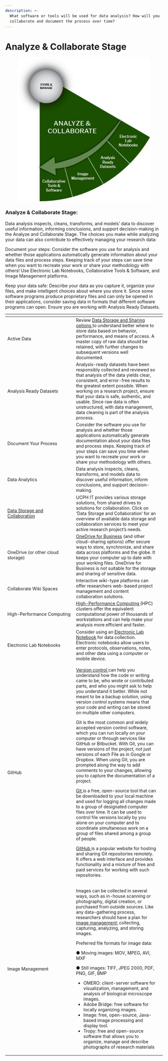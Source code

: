 ```yaml
---
description: >-
  What software or tools will be used for data analysis? How will you
  collaborate and document the process over time?
---
```


# Analyze & Collaborate Stage

<figure><img src="../../.gitbook/assets/p2.jpg" alt=""><figcaption></figcaption></figure>

### Analyze & Collaborate Stage:

Data analysis inspects, cleans, transforms, and models’ data to discover useful information, informing conclusions, and support decision-making in the Analyze and Collaborate Stage. The choices you make while analyzing your data can also contribute to effectively managing your research data:

Document your steps: Consider the software you use for analysis and whether those applications automatically generate information about your data files and process steps. Keeping track of your steps can save time when you want to recreate your work or share your methodology with others! Use Electronic Lab Notebooks, Collaborative Tools & Software, and Image Management platforms.

Keep your data safe: Describe your data as you capture it, organize your files, and make intelligent choices about where you store it. Since some software programs produce proprietary files and can only be opened in their applications, consider saving data in formats that different software programs can open. Ensure you are working with Analysis Ready Datasets.

<table data-header-hidden><thead><tr><th width="205.5"></th><th></th><th data-hidden></th></tr></thead><tbody><tr><td>Active Data</td><td>Review <a href="https://kunet.ku.dk/work-areas/research/data/facilities-for-data-storage-and-sharing-in-active-projects/Pages/default.aspx">Data Storage and Sharing options </a>to understand better where to store data based on behavior, performance, and means of access. A master copy of raw data should be retained, with further changes to subsequent versions well documented.</td><td></td></tr><tr><td>Analysis Ready Datasets</td><td>Analysis-ready datasets have been responsibly collected and reviewed so that analysis of the data yields clear, consistent, and error-free results to the greatest extent possible. When working on a research project, ensure that your data is safe, authentic, and usable. Since raw data is often unstructured, with data management, data cleaning is part of the analysis process.</td><td></td></tr><tr><td>Document Your Process</td><td>Consider the software you use for analysis and whether those applications automatically generate documentation about your data files and process steps. Keeping track of your steps can save you time when you want to recreate your work or share your methodology with others.</td><td></td></tr><tr><td>Data Analytics</td><td>Data analysis inspects, cleans, transforms, and models data to discover useful information, inform conclusions, and support decision-making.</td><td></td></tr><tr><td><a href="https://kunet.ku.dk/work-areas/research/data/facilities-for-data-storage-and-sharing-in-active-projects/Pages/default.aspx">Data Storage and Collaboration</a></td><td>UCPH IT provides various storage solutions, from shared drives to solutions for collaboration. Click on ‘Data Storage and Collaboration’ for an overview of available data storage and collaboration services to meet your active research project’s needs.</td><td></td></tr><tr><td>OneDrive (or other cloud storage)</td><td><a href="https://kunet.ku.dk/employee-guide/ITvejl/OneDrive%20-%20Usermanual.pdf">OneDrive for Business</a> (and other cloud-sharing options) offer secure ways to store, synchronize, and share data across platforms and the globe. It keeps your computer up to date with your working files. OneDrive for Business is not suitable for the storage and sharing of sensitive data.</td><td></td></tr><tr><td>Collaborate Wiki Spaces</td><td>Interactive wiki-type platforms can offer researchers web-based project management and content collaboration solutions.</td><td></td></tr><tr><td>High-Performance Computing</td><td><a href="https://kunet.ku.dk/work-areas/research/Research%20Infrastructure/research-it/computerome-2.0/Pages/default.aspx">High-Performance Computing </a>(HPC) clusters offer the equivalent computational power of thousands of workstations and can help make your analysis more efficient and faster.</td><td></td></tr><tr><td>Electronic Lab Notebooks</td><td>Consider using an <a href="https://kunet.ku.dk/newsroom/news/pages/new-digital-tool-makes-work-in-sund&#x27;s-laboratories-smarter.aspx">Electronic Lab Notebook</a> for data collection. Electronic notebooks allow users to enter protocols, observations, notes, and other data using a computer or mobile device.</td><td></td></tr><tr><td>GitHub</td><td><p><a href="https://github.com/">Version control </a>can help you understand how the code or writing came to be, who wrote or contributed parts, and who you might ask to help you understand it better. While not meant to be a backup solution, using version control systems means that your code and writing can be stored on multiple other computers.</p><p>Git is the most common and widely accepted version control software, which you can run locally on your computer or through services like GitHub or Bitbucket. With Git, you can have versions of the project, not just versions of each File as in Google or Dropbox. When using Git, you are prompted along the way to add comments to your changes, allowing you to capture the documentation of a project.</p><p><a href="https://git-scm.com/">Git </a>is a free, open-source tool that can be downloaded to your local machine and used for logging all changes made to a group of designated computer files over time. It can be used to control file versions locally by you alone on your computer and to coordinate simultaneous work on a group of files shared among a group of people.</p><p><a href="https://github.com/">GitHub </a>is a popular website for hosting and sharing Git repositories remotely. It offers a web interface and provides functionality and a mixture of free and paid services for working with such repositories.</p></td><td></td></tr><tr><td>Image Management</td><td><p>Images can be collected in several ways, such as in-house scanning or photography, digital creation, or purchased from outside sources. Like any data-gathering process, researchers should have a plan for <a href="https://doi.org/10.29173/iq399">image management:</a> collecting, capturing, analyzing, and storing images.</p><p>Preferred file formats for image data:<br></p><p>●         Moving images: MOV, MPEG, AVI, MXF</p><p>●         Still images: TIFF, JPEG 2000, PDF, PNG, GIF, BMP<br></p><ul><li>OMERO: client-server software for visualization, management, and analysis of biological microscope images.</li><li>Adobe Bridge: free software for locally organizing images.</li><li>Image: free, open-source, Java-based image processing and display tool.</li><li>Tropy: free and open-source software that allows you to organize, manage and describe photographs of research materials</li></ul></td><td></td></tr></tbody></table>
